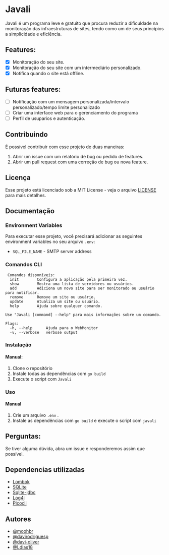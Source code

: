 # Javali

Javali é um programa leve e gratuito que procura reduzir a dificuldade na monitoração das infraestruturas de sites, tendo como um de seus princípios a simplicidade e eficiência.

## Features:

- [x] Monitoração do seu site.
- [x] Monitoração do seu site com um intermediário personalizado.
- [x] Notifica quando o site está offline.

## Futuras features:

- [ ] Notificação com um mensagem personalizada/intervalo personalizado/tempo limite personalizado
- [ ] Criar uma interface web para o gerenciamento do programa
- [ ] Perfil de usuparios e autenticação.

## Contribuindo

É possível contribuir com esse projeto de duas maneiras:

1. Abrir um issue com um relatório de bug ou pedido de features.
2. Abrir um pull request com uma correção de bug ou nova feature.

## Licença

Esse projeto está licenciado sob a MIT License - veja o arquivo [LICENSE](LICENSE) para mais
detalhes.

## Documentação

### Environment Variables

Para executar esse projeto, você precisará adicionar as seguintes environment variables no seu
arquivo `.env`:

- `SQL_FILE_NAME` - SMTP server address

### Comandos CLI

```
 Comandos disponíveis:
  init        Configura a aplicação pela primeira vez.
  show        Mostra uma lista de servidores ou usuários.
  add         Adiciona um novo site para ser monitorado ou usuário para notificar.
  remove      Remove um site ou usuário.
  update      Atualiza um site ou usuário.
  help        Ajuda sobre qualquer comando.

Use "Javali [command] --help" para mais informações sobre um comando.  

Flags:
  -h, --help      Ajuda para o WebMonitor
  -v, --verbose   verbose output
```

### Instalação

#### Manual:

1. Clone o repositório
2. Instale todas as dependências com `go build`
3. Execute o script com `Javali`

### Uso

#### Manual

1. Crie um arquivo `.env` .
2. Instale as dependências com `go build` e execute o script com `javali`

## Perguntas:

Se tiver alguma dúvida, abra um issue e responderemos assim que possível.

## Dependencias utilizadas

- [Lombok](https://projectlombok.org/)
- [SQLite](https://www.sqlite.org/)
- [Sqlite-jdbc](https://github.com/xerial/sqlite-jdbc)
- [Log4j](https://logging.apache.org/log4j/2.x/)
- [Picocli](https://picocli.info/)

## Autores

- [@moohbr](https://www.github.com/moohbr)
- [@davirodriguesp](https://github.com/davirodriguesp)
- [@davi-oliver](https://github.com/davi-oliver)
- [@Ldias18](https://github.com/Ldias18)
